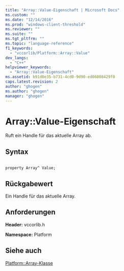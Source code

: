 ```yaml
---
title: "Array::Value-Eigenschaft | Microsoft Docs"
ms.custom: ""
ms.date: "12/14/2016"
ms.prod: "windows-client-threshold"
ms.reviewer: ""
ms.suite: ""
ms.tgt_pltfrm: ""
ms.topic: "language-reference"
f1_keywords: 
  - "vccorlib/Platform::Array::Value"
dev_langs: 
  - "C++"
helpviewer_keywords: 
  - "Array::Value-Eigenschaft"
ms.assetid: b91d0e35-b731-4cd0-9d90-ed06008429f0
caps.latest.revision: 2
author: "ghogen"
ms.author: "ghogen"
manager: "ghogen"
---
```

# Array::Value-Eigenschaft
Ruft ein Handle für das aktuelle Array ab.  
  
## Syntax  
  
```  
  
property Array^ Value;  
```  
  
## Rückgabewert  
 Ein Handle für das aktuelle Array.  
  
## Anforderungen  
 **Header:** vccorlib.h  
  
 **Namespace:** Platform  
  
## Siehe auch  
 [Platform::Array\-Klasse](../cppcx/platform-array-class.md)